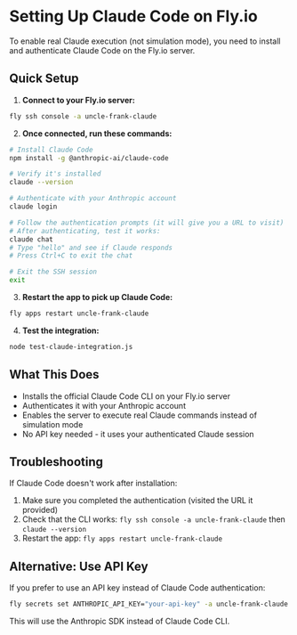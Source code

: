 # Setting Up Claude Code on Fly.io

To enable real Claude execution (not simulation mode), you need to install and authenticate Claude Code on the Fly.io server.

## Quick Setup

1. **Connect to your Fly.io server:**
```bash
fly ssh console -a uncle-frank-claude
```

2. **Once connected, run these commands:**
```bash
# Install Claude Code
npm install -g @anthropic-ai/claude-code

# Verify it's installed
claude --version

# Authenticate with your Anthropic account
claude login

# Follow the authentication prompts (it will give you a URL to visit)
# After authenticating, test it works:
claude chat
# Type "hello" and see if Claude responds
# Press Ctrl+C to exit the chat

# Exit the SSH session
exit
```

3. **Restart the app to pick up Claude Code:**
```bash
fly apps restart uncle-frank-claude
```

4. **Test the integration:**
```bash
node test-claude-integration.js
```

## What This Does

- Installs the official Claude Code CLI on your Fly.io server
- Authenticates it with your Anthropic account
- Enables the server to execute real Claude commands instead of simulation mode
- No API key needed - it uses your authenticated Claude session

## Troubleshooting

If Claude Code doesn't work after installation:
1. Make sure you completed the authentication (visited the URL it provided)
2. Check that the CLI works: `fly ssh console -a uncle-frank-claude` then `claude --version`
3. Restart the app: `fly apps restart uncle-frank-claude`

## Alternative: Use API Key

If you prefer to use an API key instead of Claude Code authentication:
```bash
fly secrets set ANTHROPIC_API_KEY="your-api-key" -a uncle-frank-claude
```

This will use the Anthropic SDK instead of Claude Code CLI.